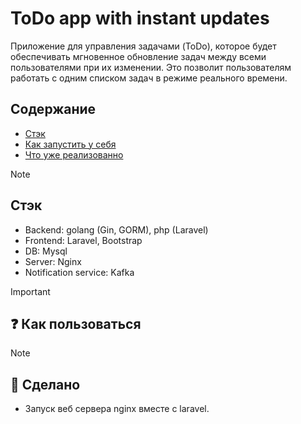 # ToDo app with instant updates
Приложение для управления задачами (ToDo), которое будет обеспечивать мгновенное обновление задач между всеми пользователями при их изменении. Это позволит пользователям работать с одним списком задач в режиме реального времени.

## Содержание
- [Стэк](#Стэк)
- [Как запустить у себя](#-Как-пользоваться)
- [Что уже реализованно](#-Сделано)

> [!NOTE]
> ## Стэк
> - Backend: golang (Gin, GORM), php (Laravel)
> - Frontend: Laravel, Bootstrap
> - DB: Mysql
> - Server: Nginx
> - Notification service: Kafka

> [!IMPORTANT]
>## ❓ Как пользоваться


> [!NOTE]
>## 💯 Сделано
>-  Запуск веб сервера nginx вместе с laravel.


